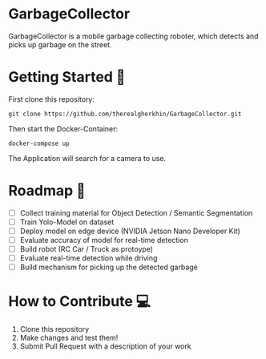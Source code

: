 # GarbageCollector
GarbageCollector is a mobile garbage collecting roboter, which detects and picks up garbage on the street.

# Getting Started 🤖
First clone this repository:

```git clone https://github.com/therealgherkhin/GarbageCollector.git```

Then start the Docker-Container:

```docker-compose up```

The Application will search for a camera to use.

# Roadmap 🚀
- [ ] Collect training material for Object Detection / Semantic Segmentation
- [ ] Train Yolo-Model on dataset
- [ ] Deploy model on edge device (NVIDIA Jetson Nano Developer Kit)
- [ ] Evaluate accuracy of model for real-time detection
- [ ] Build robot (RC Car / Truck as protoype)
- [ ] Evaluate real-time detection while driving
- [ ] Build mechanism for picking up the detected garbage

# How to Contribute 💻
1. Clone this repository
2. Make changes and test them!
3. Submit Pull Request with a description of your work
